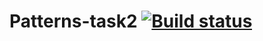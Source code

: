# Patterns-task2 [![Build status](https://ci.appveyor.com/api/projects/status/w6nnr1sgjgydic9c?svg=true)](https://ci.appveyor.com/project/Kvazavr/patterns-task2)
